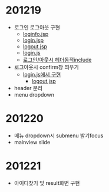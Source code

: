 
# 201219
- 로그인 로그아웃 구현
  - [loginfo.jsp](Semi/WebContent/login/loginfo.jsp)
  - [login.jsp](Semi/WebContent/login/login.jsp)
  - [logout.jsp](Semi/WebContent/login/logout.jsp)
  - [login.js](Semi/WebContent/js/login.js)
  - [로그인/아웃시 헤더동적include](Semi/WebContent/index.jsp)
- 로그아웃시 confirm창 띄우기
  - [login.js에서 구현](Semi/WebContent/js/login.js)
    - [logout.jsp](Semi/WebContent/login/logout.jsp)
- header 분리
- menu dropdown 

# 201220 
- 메뉴 dropdown시 submenu 밝기focus
- mainview slide 

# 201221
- 아이디찾기 및 result화면 구현